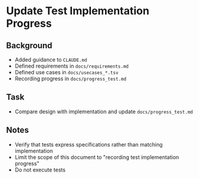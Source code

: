 # Update Test Implementation Progress

## Background

- Added guidance to `CLAUDE.md`
- Defined requirements in `docs/requirements.md`
- Defined use cases in `docs/usecases_*.tsv`
- Recording progress in `docs/progress_test.md`

## Task

- Compare design with implementation and update `docs/progress_test.md`

## Notes

- Verify that tests express specifications rather than matching implementation
- Limit the scope of this document to "recording test implementation progress"
- Do not execute tests
